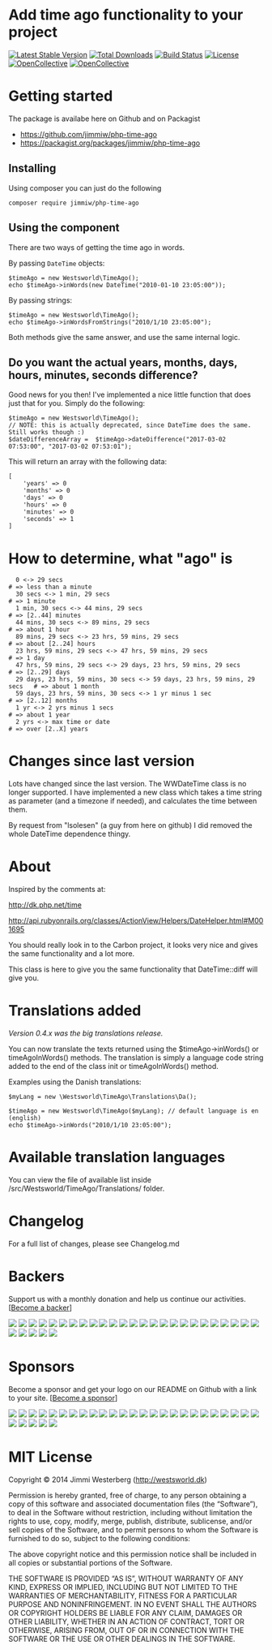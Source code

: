 # Add time ago functionality to your project

[![Latest Stable Version](https://poser.pugx.org/jimmiw/php-time-ago/v/stable)](https://packagist.org/packages/jimmiw/php-time-ago)
[![Total Downloads](https://poser.pugx.org/jimmiw/php-time-ago/downloads)](https://packagist.org/packages/jimmiw/php-time-ago)
[![Build Status](https://travis-ci.org/jimmiw/php-time-ago.svg?branch=master)](https://travis-ci.org/jimmiw/php-time-ago)
[![License](https://poser.pugx.org/jimmiw/php-time-ago/license)](https://packagist.org/packages/jimmiw/php-time-ago)
[![OpenCollective](https://opencollective.com/php-time-ago/backers/badge.svg)](#backers)
[![OpenCollective](https://opencollective.com/php-time-ago/sponsors/badge.svg)](#sponsors)


# Getting started

The package is availabe here on Github and on Packagist

* https://github.com/jimmiw/php-time-ago
* https://packagist.org/packages/jimmiw/php-time-ago

## Installing

Using composer you can just do the following

```
composer require jimmiw/php-time-ago
```

## Using the component

There are two ways of getting the time ago in words.

By passing `DateTime` objects:

```
$timeAgo = new Westsworld\TimeAgo();
echo $timeAgo->inWords(new DateTime("2010-01-10 23:05:00"));
```

By passing strings:

```
$timeAgo = new Westsworld\TimeAgo();
echo $timeAgo->inWordsFromStrings("2010/1/10 23:05:00");
```

Both methods give the same answer, and use the same internal logic.

## Do you want the actual years, months, days, hours, minutes, seconds difference?

Good news for you then!
I've implemented a nice little function that does just that for you. Simply do the
following:

```
$timeAgo = new Westsworld\TimeAgo();
// NOTE: this is actually deprecated, since DateTime does the same. Still works though :)
$dateDifferenceArray =  $timeAgo->dateDifference("2017-03-02 07:53:00", "2017-03-02 07:53:01");
```

This will return an array with the following data:

```
[
	'years' => 0
	'months' => 0
	'days' => 0
	'hours' => 0
	'minutes' => 0
	'seconds' => 1
]
```


# How to determine, what "ago" is

```
  0 <-> 29 secs                                                             # => less than a minute
  30 secs <-> 1 min, 29 secs                                                # => 1 minute
  1 min, 30 secs <-> 44 mins, 29 secs                                       # => [2..44] minutes
  44 mins, 30 secs <-> 89 mins, 29 secs                                     # => about 1 hour
  89 mins, 29 secs <-> 23 hrs, 59 mins, 29 secs                             # => about [2..24] hours
  23 hrs, 59 mins, 29 secs <-> 47 hrs, 59 mins, 29 secs                     # => 1 day
  47 hrs, 59 mins, 29 secs <-> 29 days, 23 hrs, 59 mins, 29 secs            # => [2..29] days
  29 days, 23 hrs, 59 mins, 30 secs <-> 59 days, 23 hrs, 59 mins, 29 secs   # => about 1 month
  59 days, 23 hrs, 59 mins, 30 secs <-> 1 yr minus 1 sec                    # => [2..12] months
  1 yr <-> 2 yrs minus 1 secs                                               # => about 1 year
  2 yrs <-> max time or date                                                # => over [2..X] years
```

# Changes since last version

Lots have changed since the last version. The WWDateTime class is no longer supported.
I have implemented a new class which takes a time string as parameter (and a
timezone if needed), and calculates the time between them.

By request from "lsolesen" (a guy from here on github) I did removed the whole
DateTime dependence thingy.

# About

Inspired by the comments at:

http://dk.php.net/time

http://api.rubyonrails.org/classes/ActionView/Helpers/DateHelper.html#M001695

You should really look in to the Carbon project, it looks very nice and gives the same functionality and a lot more.

This class is here to give you the same functionality that DateTime::diff will give you.


# Translations added

*Version 0.4.x was the big translations release.*

You can now translate the texts returned using the $timeAgo->inWords() or timeAgoInWords() methods.
The translation is simply a language code string added to the end of the class init or timeAgoInWords() method.

Examples using the Danish translations:

```
$myLang = new \Westsworld\TimeAgo\Translations\Da();

$timeAgo = new Westsworld\TimeAgo($myLang); // default language is en (english)
echo $timeAgo->inWords("2010/1/10 23:05:00");
```

# Available translation languages

You can view the file of available list inside /src/Westsworld/TimeAgo/Translations/ folder.

# Changelog

For a full list of changes, please see Changelog.md

# Backers

Support us with a monthly donation and help us continue our activities. [[Become a backer](https://opencollective.com/php-time-ago#backer)]

<a href="https://opencollective.com/php-time-ago/backer/0/website" target="_blank"><img src="https://opencollective.com/php-time-ago/backer/0/avatar.svg"></a>
<a href="https://opencollective.com/php-time-ago/backer/1/website" target="_blank"><img src="https://opencollective.com/php-time-ago/backer/1/avatar.svg"></a>
<a href="https://opencollective.com/php-time-ago/backer/2/website" target="_blank"><img src="https://opencollective.com/php-time-ago/backer/2/avatar.svg"></a>
<a href="https://opencollective.com/php-time-ago/backer/3/website" target="_blank"><img src="https://opencollective.com/php-time-ago/backer/3/avatar.svg"></a>
<a href="https://opencollective.com/php-time-ago/backer/4/website" target="_blank"><img src="https://opencollective.com/php-time-ago/backer/4/avatar.svg"></a>
<a href="https://opencollective.com/php-time-ago/backer/5/website" target="_blank"><img src="https://opencollective.com/php-time-ago/backer/5/avatar.svg"></a>
<a href="https://opencollective.com/php-time-ago/backer/6/website" target="_blank"><img src="https://opencollective.com/php-time-ago/backer/6/avatar.svg"></a>
<a href="https://opencollective.com/php-time-ago/backer/7/website" target="_blank"><img src="https://opencollective.com/php-time-ago/backer/7/avatar.svg"></a>
<a href="https://opencollective.com/php-time-ago/backer/8/website" target="_blank"><img src="https://opencollective.com/php-time-ago/backer/8/avatar.svg"></a>
<a href="https://opencollective.com/php-time-ago/backer/9/website" target="_blank"><img src="https://opencollective.com/php-time-ago/backer/9/avatar.svg"></a>
<a href="https://opencollective.com/php-time-ago/backer/10/website" target="_blank"><img src="https://opencollective.com/php-time-ago/backer/10/avatar.svg"></a>
<a href="https://opencollective.com/php-time-ago/backer/11/website" target="_blank"><img src="https://opencollective.com/php-time-ago/backer/11/avatar.svg"></a>
<a href="https://opencollective.com/php-time-ago/backer/12/website" target="_blank"><img src="https://opencollective.com/php-time-ago/backer/12/avatar.svg"></a>
<a href="https://opencollective.com/php-time-ago/backer/13/website" target="_blank"><img src="https://opencollective.com/php-time-ago/backer/13/avatar.svg"></a>
<a href="https://opencollective.com/php-time-ago/backer/14/website" target="_blank"><img src="https://opencollective.com/php-time-ago/backer/14/avatar.svg"></a>
<a href="https://opencollective.com/php-time-ago/backer/15/website" target="_blank"><img src="https://opencollective.com/php-time-ago/backer/15/avatar.svg"></a>
<a href="https://opencollective.com/php-time-ago/backer/16/website" target="_blank"><img src="https://opencollective.com/php-time-ago/backer/16/avatar.svg"></a>
<a href="https://opencollective.com/php-time-ago/backer/17/website" target="_blank"><img src="https://opencollective.com/php-time-ago/backer/17/avatar.svg"></a>
<a href="https://opencollective.com/php-time-ago/backer/18/website" target="_blank"><img src="https://opencollective.com/php-time-ago/backer/18/avatar.svg"></a>
<a href="https://opencollective.com/php-time-ago/backer/19/website" target="_blank"><img src="https://opencollective.com/php-time-ago/backer/19/avatar.svg"></a>
<a href="https://opencollective.com/php-time-ago/backer/20/website" target="_blank"><img src="https://opencollective.com/php-time-ago/backer/20/avatar.svg"></a>
<a href="https://opencollective.com/php-time-ago/backer/21/website" target="_blank"><img src="https://opencollective.com/php-time-ago/backer/21/avatar.svg"></a>
<a href="https://opencollective.com/php-time-ago/backer/22/website" target="_blank"><img src="https://opencollective.com/php-time-ago/backer/22/avatar.svg"></a>
<a href="https://opencollective.com/php-time-ago/backer/23/website" target="_blank"><img src="https://opencollective.com/php-time-ago/backer/23/avatar.svg"></a>
<a href="https://opencollective.com/php-time-ago/backer/24/website" target="_blank"><img src="https://opencollective.com/php-time-ago/backer/24/avatar.svg"></a>
<a href="https://opencollective.com/php-time-ago/backer/25/website" target="_blank"><img src="https://opencollective.com/php-time-ago/backer/25/avatar.svg"></a>
<a href="https://opencollective.com/php-time-ago/backer/26/website" target="_blank"><img src="https://opencollective.com/php-time-ago/backer/26/avatar.svg"></a>
<a href="https://opencollective.com/php-time-ago/backer/27/website" target="_blank"><img src="https://opencollective.com/php-time-ago/backer/27/avatar.svg"></a>
<a href="https://opencollective.com/php-time-ago/backer/28/website" target="_blank"><img src="https://opencollective.com/php-time-ago/backer/28/avatar.svg"></a>
<a href="https://opencollective.com/php-time-ago/backer/29/website" target="_blank"><img src="https://opencollective.com/php-time-ago/backer/29/avatar.svg"></a>

# Sponsors

Become a sponsor and get your logo on our README on Github with a link to your site. [[Become a sponsor](https://opencollective.com/php-time-ago#sponsor)]

<a href="https://opencollective.com/php-time-ago/sponsor/0/website" target="_blank"><img src="https://opencollective.com/php-time-ago/sponsor/0/avatar.svg"></a>
<a href="https://opencollective.com/php-time-ago/sponsor/1/website" target="_blank"><img src="https://opencollective.com/php-time-ago/sponsor/1/avatar.svg"></a>
<a href="https://opencollective.com/php-time-ago/sponsor/2/website" target="_blank"><img src="https://opencollective.com/php-time-ago/sponsor/2/avatar.svg"></a>
<a href="https://opencollective.com/php-time-ago/sponsor/3/website" target="_blank"><img src="https://opencollective.com/php-time-ago/sponsor/3/avatar.svg"></a>
<a href="https://opencollective.com/php-time-ago/sponsor/4/website" target="_blank"><img src="https://opencollective.com/php-time-ago/sponsor/4/avatar.svg"></a>
<a href="https://opencollective.com/php-time-ago/sponsor/5/website" target="_blank"><img src="https://opencollective.com/php-time-ago/sponsor/5/avatar.svg"></a>
<a href="https://opencollective.com/php-time-ago/sponsor/6/website" target="_blank"><img src="https://opencollective.com/php-time-ago/sponsor/6/avatar.svg"></a>
<a href="https://opencollective.com/php-time-ago/sponsor/7/website" target="_blank"><img src="https://opencollective.com/php-time-ago/sponsor/7/avatar.svg"></a>
<a href="https://opencollective.com/php-time-ago/sponsor/8/website" target="_blank"><img src="https://opencollective.com/php-time-ago/sponsor/8/avatar.svg"></a>
<a href="https://opencollective.com/php-time-ago/sponsor/9/website" target="_blank"><img src="https://opencollective.com/php-time-ago/sponsor/9/avatar.svg"></a>
<a href="https://opencollective.com/php-time-ago/sponsor/10/website" target="_blank"><img src="https://opencollective.com/php-time-ago/sponsor/10/avatar.svg"></a>
<a href="https://opencollective.com/php-time-ago/sponsor/11/website" target="_blank"><img src="https://opencollective.com/php-time-ago/sponsor/11/avatar.svg"></a>
<a href="https://opencollective.com/php-time-ago/sponsor/12/website" target="_blank"><img src="https://opencollective.com/php-time-ago/sponsor/12/avatar.svg"></a>
<a href="https://opencollective.com/php-time-ago/sponsor/13/website" target="_blank"><img src="https://opencollective.com/php-time-ago/sponsor/13/avatar.svg"></a>
<a href="https://opencollective.com/php-time-ago/sponsor/14/website" target="_blank"><img src="https://opencollective.com/php-time-ago/sponsor/14/avatar.svg"></a>
<a href="https://opencollective.com/php-time-ago/sponsor/15/website" target="_blank"><img src="https://opencollective.com/php-time-ago/sponsor/15/avatar.svg"></a>
<a href="https://opencollective.com/php-time-ago/sponsor/16/website" target="_blank"><img src="https://opencollective.com/php-time-ago/sponsor/16/avatar.svg"></a>
<a href="https://opencollective.com/php-time-ago/sponsor/17/website" target="_blank"><img src="https://opencollective.com/php-time-ago/sponsor/17/avatar.svg"></a>
<a href="https://opencollective.com/php-time-ago/sponsor/18/website" target="_blank"><img src="https://opencollective.com/php-time-ago/sponsor/18/avatar.svg"></a>
<a href="https://opencollective.com/php-time-ago/sponsor/19/website" target="_blank"><img src="https://opencollective.com/php-time-ago/sponsor/19/avatar.svg"></a>
<a href="https://opencollective.com/php-time-ago/sponsor/20/website" target="_blank"><img src="https://opencollective.com/php-time-ago/sponsor/20/avatar.svg"></a>
<a href="https://opencollective.com/php-time-ago/sponsor/21/website" target="_blank"><img src="https://opencollective.com/php-time-ago/sponsor/21/avatar.svg"></a>
<a href="https://opencollective.com/php-time-ago/sponsor/22/website" target="_blank"><img src="https://opencollective.com/php-time-ago/sponsor/22/avatar.svg"></a>
<a href="https://opencollective.com/php-time-ago/sponsor/23/website" target="_blank"><img src="https://opencollective.com/php-time-ago/sponsor/23/avatar.svg"></a>
<a href="https://opencollective.com/php-time-ago/sponsor/24/website" target="_blank"><img src="https://opencollective.com/php-time-ago/sponsor/24/avatar.svg"></a>
<a href="https://opencollective.com/php-time-ago/sponsor/25/website" target="_blank"><img src="https://opencollective.com/php-time-ago/sponsor/25/avatar.svg"></a>
<a href="https://opencollective.com/php-time-ago/sponsor/26/website" target="_blank"><img src="https://opencollective.com/php-time-ago/sponsor/26/avatar.svg"></a>
<a href="https://opencollective.com/php-time-ago/sponsor/27/website" target="_blank"><img src="https://opencollective.com/php-time-ago/sponsor/27/avatar.svg"></a>
<a href="https://opencollective.com/php-time-ago/sponsor/28/website" target="_blank"><img src="https://opencollective.com/php-time-ago/sponsor/28/avatar.svg"></a>
<a href="https://opencollective.com/php-time-ago/sponsor/29/website" target="_blank"><img src="https://opencollective.com/php-time-ago/sponsor/29/avatar.svg"></a>

# MIT License

Copyright © 2014 Jimmi Westerberg (http://westsworld.dk)

Permission is hereby granted, free of charge, to any person obtaining a copy
of this software and associated documentation files (the “Software”), to deal
in the Software without restriction, including without limitation the rights
to use, copy, modify, merge, publish, distribute, sublicense, and/or sell
copies of the Software, and to permit persons to whom the Software is
furnished to do so, subject to the following conditions:

The above copyright notice and this permission notice shall be included in
all copies or substantial portions of the Software.

THE SOFTWARE IS PROVIDED “AS IS”, WITHOUT WARRANTY OF ANY KIND, EXPRESS OR
IMPLIED, INCLUDING BUT NOT LIMITED TO THE WARRANTIES OF MERCHANTABILITY,
FITNESS FOR A PARTICULAR PURPOSE AND NONINFRINGEMENT. IN NO EVENT SHALL THE
AUTHORS OR COPYRIGHT HOLDERS BE LIABLE FOR ANY CLAIM, DAMAGES OR OTHER
LIABILITY, WHETHER IN AN ACTION OF CONTRACT, TORT OR OTHERWISE, ARISING FROM,
OUT OF OR IN CONNECTION WITH THE SOFTWARE OR THE USE OR OTHER DEALINGS IN
THE SOFTWARE.
